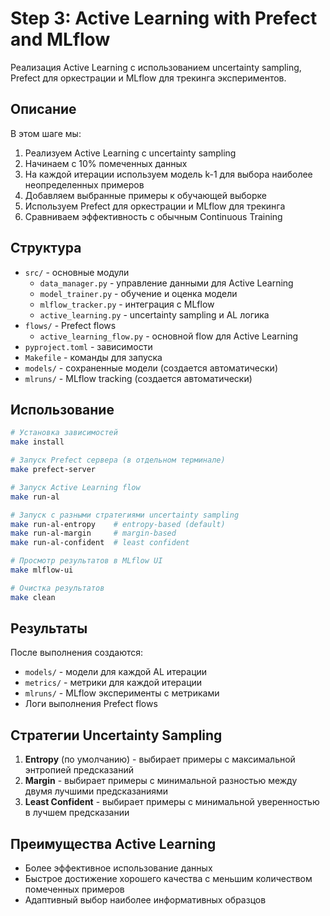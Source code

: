 # Step 3: Active Learning with Prefect and MLflow

Реализация Active Learning с использованием uncertainty sampling, Prefect для оркестрации и MLflow для трекинга экспериментов.

## Описание

В этом шаге мы:
1. Реализуем Active Learning с uncertainty sampling
2. Начинаем с 10% помеченных данных
3. На каждой итерации используем модель k-1 для выбора наиболее неопределенных примеров
4. Добавляем выбранные примеры к обучающей выборке
5. Используем Prefect для оркестрации и MLflow для трекинга
6. Сравниваем эффективность с обычным Continuous Training

## Структура

- `src/` - основные модули
  - `data_manager.py` - управление данными для Active Learning
  - `model_trainer.py` - обучение и оценка модели
  - `mlflow_tracker.py` - интеграция с MLflow
  - `active_learning.py` - uncertainty sampling и AL логика
- `flows/` - Prefect flows
  - `active_learning_flow.py` - основной flow для Active Learning
- `pyproject.toml` - зависимости
- `Makefile` - команды для запуска
- `models/` - сохраненные модели (создается автоматически)
- `mlruns/` - MLflow tracking (создается автоматически)

## Использование

```bash
# Установка зависимостей
make install

# Запуск Prefect сервера (в отдельном терминале)
make prefect-server

# Запуск Active Learning flow
make run-al

# Запуск с разными стратегиями uncertainty sampling
make run-al-entropy    # entropy-based (default)
make run-al-margin     # margin-based
make run-al-confident  # least confident

# Просмотр результатов в MLflow UI
make mlflow-ui

# Очистка результатов
make clean
```

## Результаты

После выполнения создаются:
- `models/` - модели для каждой AL итерации
- `metrics/` - метрики для каждой итерации
- `mlruns/` - MLflow эксперименты с метриками
- Логи выполнения Prefect flows

## Стратегии Uncertainty Sampling

1. **Entropy** (по умолчанию) - выбирает примеры с максимальной энтропией предсказаний
2. **Margin** - выбирает примеры с минимальной разностью между двумя лучшими предсказаниями
3. **Least Confident** - выбирает примеры с минимальной уверенностью в лучшем предсказании

## Преимущества Active Learning

- Более эффективное использование данных
- Быстрое достижение хорошего качества с меньшим количеством помеченных примеров
- Адаптивный выбор наиболее информативных образцов
